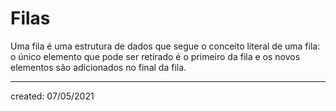 # Filas
Uma fila é uma estrutura de dados que segue o conceito literal de uma fila: o único elemento que pode ser retirado é o primeiro da fila e os novos elementos são adicionados no final da fila.

---

created: 07/05/2021
